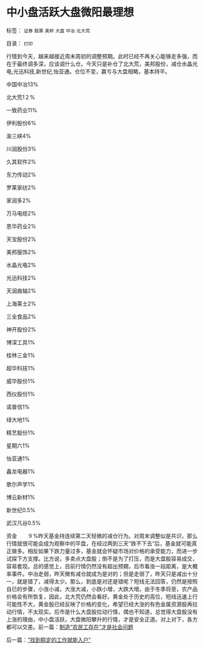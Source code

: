 # 中小盘活跃大盘微阳最理想

标签： `证券` `股票` `美邦` `大盘` `中冶` `北大荒` 

目录： `打印`

行情到今天，越来越接近周未周初的调整预期。此时已经不再关心能够走多强，而在于最终调多深，应该调什么仓。今天只是补仓了北大荒，美邦股份，减仓水晶光电,光迅科技,新世纪,怡亚通。仓位不变，赢亏与大盘相略，基本持平。

中国中冶13%

北大荒1２%

一致药业11%

伊利股份6%

渝三峡4%

川润股份3%

久其软件2%

东力传动2%

罗莱家纺2%

家润多2%

万马电缆2%

恩华药业2%

天宝股份2%

美邦服饰2%

水晶光电2%

光迅科技2%

天润曲轴2%

上海莱士2%

三全食品2%

神开股份2%

博深工具1%

桂林三金1%

超华科技1%

威华股份1%

西仪股份1%

诺普信1%

绿大地1%

精艺股份1%

星期六1%

怡亚通1%

鑫龙电器1%

歌尔声学1%

博云新材1%

新世纪0.5%

武汉凡谷0.5%

资金　　９%昨天基金持连续第二天轻微的减仓行为。对周末调整似是共识，那么行情就很可能会成为观察中的平盘，在经过两到三天“跌不下去”后，基金就可能真正做多。相反如果下跌力量过多，基金就会怀疑市场对价格的承受能力，而进一步试探下方支撑。比方说，多卖点大盘股；倒不是为了打压，而是大盘股容易成交，容易套现。总的感觉上，目前行情仍然没有超出预期，后市看涨一段距离，是大概率事件。中冶走弱，昨天微有减仓就成为是对的；但是走弱了，昨天只是减出十分一，就是错了，减得太少。那么，到底是对还是错呢？短线无法回答，仍然是按照自已的步骤，小涨小减，大涨大减，小跌小增，大跌大增。由于冬季将至，农产品价格会有所恢复，因此，北大荒仍然会看好。黄金处于历史的高位，短线迅速上行可能性不大，黄金股已经反映了价格的变化，希望已经大涨的有色金属资源股再拉动行情，不太现实。后市是什么大盘股拉动行情，偶也不知道，总觉得大盘股没有上涨的理由，中小盘活跃，大盘微阳攀升的行情，才是安全正道。对上对下，各方都可以交差。前一篇：[制造“农民工存在”才是社会问题](../../../2009/10/15/制造“农民工存在”才是社会问题.md)

后一篇：[“找到稳定的工作就能入户”](../../../2009/10/15/“找到稳定的工作就能入户”.md)